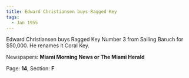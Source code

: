 ```yaml
---  
title: Edward Christiansen buys Ragged Key  
tags:  
  - Jan 1955  
---  
```

  
Edward Christiansen buys Ragged Key Number 3 from Sailing Baruch for $50,000. He renames it Coral Key.  
  
Newspapers: **Miami Morning News or The Miami Herald**  
  
Page: **14**, Section: **F** 
